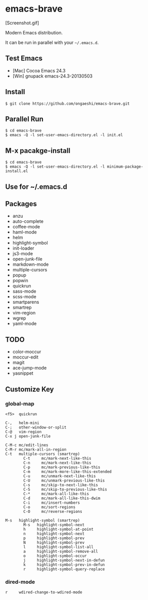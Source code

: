 # emacs-brave

[Screenshot.gif]

Modern Emacs distribution.

It can be run in parallel with your `~/.emacs.d`.

## Test Emacs
- [Mac] Cocoa Emacs 24.3
- [Win] gnupack emacs-24.3-20130503

## Install
```
$ git clone https://github.com/ongaeshi/emacs-brave.git
```

## Parallel Run
```
$ cd emacs-brave
$ emacs -Q -l set-user-emacs-directory.el -l init.el
```

## M-x pacakge-install
```
$ cd emacs-brave
$ emacs -Q -l set-user-emacs-directory.el -l minimum-package-install.el
```

## Use for ~/.emacs.d

## Packages
- anzu
- auto-complete
- coffee-mode
- haml-mode
- helm
- highlight-symbol
- init-loader
- js3-mode
- open-junk-file
- markdown-mode
- multiple-cursors
- popup
- popwin
- quickrun
- sass-mode
- scss-mode
- smartparens
- smartrep
- vim-region
- wgrep
- yaml-mode

## TODO
- color-moccur
- moccur-edit
- magit
- ace-jump-mode
- yasnippet

## Customize Key
### global-map
```
<f5>  quickrun

C-,   helm-mini
C-;   other-window-or-split
C-@   vim-region
C-x j open-junk-file

C-M-c mc/edit-lines
C-M-r mc/mark-all-in-region
C-t   multiple-cursors (smartrep)
        C-t     mc/mark-next-like-this
        C-n     mc/mark-next-like-this
        C-p     mc/mark-previous-like-this
        C-m     mc/mark-more-like-this-extended
        C-u     mc/unmark-next-like-this
        C-U     mc/unmark-previous-like-this
        C-s     mc/skip-to-next-like-this
        C-S     mc/skip-to-previous-like-this
        C-*     mc/mark-all-like-this
        C-d     mc/mark-all-like-this-dwim
        C-i     mc/insert-numbers
        C-o     mc/sort-regions
        C-O     mc/reverse-regions

M-s   highlight-symbol (smartrep)
        M-s   highlight-symbol-next
        h     highlight-symbol-at-point
        n     highlight-symbol-next
        p     highlight-symbol-prev
        N     highlight-symbol-prev
        l     highlight-symbol-list-all
        a     highlight-symbol-remove-all
        o     highlight-symbol-occur
        j     highlight-symbol-next-in-defun
        k     highlight-symbol-prev-in-defun
        r     highlight-symbol-query-replace
```

### dired-mode
```
r     wdired-change-to-wdired-mode
```
